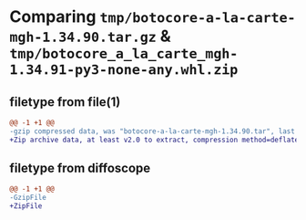 # Comparing `tmp/botocore-a-la-carte-mgh-1.34.90.tar.gz` & `tmp/botocore_a_la_carte_mgh-1.34.91-py3-none-any.whl.zip`

## filetype from file(1)

```diff
@@ -1 +1 @@
-gzip compressed data, was "botocore-a-la-carte-mgh-1.34.90.tar", last modified: Wed Apr 24 01:02:21 2024, max compression
+Zip archive data, at least v2.0 to extract, compression method=deflate
```

## filetype from diffoscope

```diff
@@ -1 +1 @@
-GzipFile
+ZipFile
```

